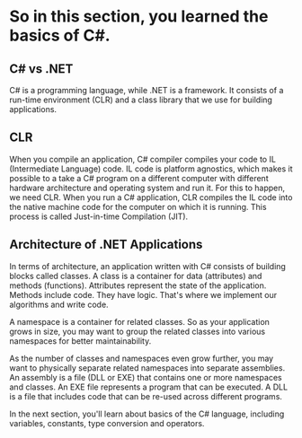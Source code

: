 # So in this section, you learned the basics of C#.

## C# vs .NET

C# is a programming language, while .NET is a framework. It consists of a run-time environment (CLR) and a class library that we use for building applications.

## CLR

When you compile an application, C# compiler compiles your code to IL (Intermediate Language) code. IL code is platform agnostics, which makes it possible to a take a C# program on a different computer with different hardware architecture and operating system and run it. For this to happen, we need CLR. When you run a C# application, CLR compiles the IL code into the native machine code for the computer on which it is running. This process is called Just-in-time Compilation (JIT).

## Architecture of .NET Applications

In terms of architecture, an application written with C# consists of building blocks called classes. A class is a container for data (attributes) and methods (functions). Attributes represent the state of the application. Methods include code. They have logic. That's where we implement our algorithms and write code.

A namespace is a container for related classes. So as your application grows in size, you may want to group the related classes into various namespaces for better maintainability.

As the number of classes and namespaces even grow further, you may want to physically separate related namespaces into separate assemblies. An assembly is a file (DLL or EXE) that contains one or more namespaces and classes. An EXE file represents a program that can be executed. A DLL is a file that includes code that can be re-used across different programs.

In the next section, you'll learn about basics of the C# language, including variables, constants, type conversion and operators.